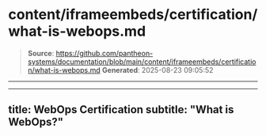 # content/iframeembeds/certification/what-is-webops.md

> **Source**: https://github.com/pantheon-systems/documentation/blob/main/content/iframeembeds/certification/what-is-webops.md
> **Generated**: 2025-08-23 09:05:52

---

---
title: WebOps Certification
subtitle: "What is WebOps?"
---

<Partial file="certification-guide/what-is-webops.md" />
